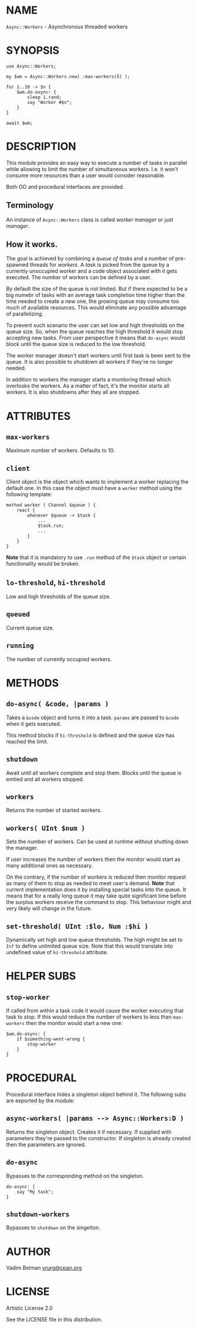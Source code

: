 NAME
====

`Async::Workers` - Asynchronous threaded workers

SYNOPSIS
========

    use Async::Workers;

    my $wm = Async::Workers.new( :max-workers(5) );

    for 1..10 -> $n {
        $wm.do-async: {
            sleep 1.rand;
            say "Worker #$n";
        }
    }

    await $wm;

DESCRIPTION
===========

This module provides an easy way to execute a number of tasks in parallel while allowing to limit the number of simultaneous workers. I.e. it won't consume more resources than a user would consider reasonable.

Both OO and procedural interfaces are provided.

Terminology
-----------

An instance of `Async::Workers` class is called *worker manager* or just *manager*.

How it works.
-------------

The goal is achieved by combining a *queue of tasks* and a number of pre-spawned threads for *workers*. A *task* is picked from the queue by a currently unoccupied worker and a code object associated with it gets executed. The number of workers can be defined by a user.

By default the size of the queue is not limited. But if there expected to be a big numebr of tasks with an average task completion time higher than the time needed to create a new one, the growing queue may consume too much of available resources. This would eliminate any possible advantage of parallelizing.

To prevent such scenario the user can set low and high thresholds on the queue size. So, when the queue reaches the high threshold it would stop accepting new tasks. From user perspective it means that `do-async` would block until the queue size is reduced to the low threshold.

The worker manager doesn't start workers until first task is been sent to the queue. It is also possible to shutdown all workers if they're no longer needed.

In addition to workers the manager starts a monitoring thread which overlooks the workers. As a matter of fact, it's the monitor starts all workers. It is also shutdowns after they all are stopped.

ATTRIBUTES
==========

`max-workers`
-------------

Maximum number of workers. Defaults to 10.

`client`
--------

Client object is the object which wants to implement a worker replacing the default one. In this case the object must have a `worker` method using the following template:

    method worker ( Channel $queue ) {
        react {
            whenever $queue -> $task {
                ...
                $task.run;
                ...
            }
        }
    }

**Note** that it is mandatory to use `.run` method of the `$task` object or certain functionality would be broken.

`lo-threshold`, `hi-threshold`
------------------------------

Low and high thresholds of the queue size.

`queued`
--------

Current queue size.

`running`
---------

The number of currently occupied workers.

METHODS
=======

`do-async( &code, |params )`
----------------------------

Takes a `&code` object and turns it into a task. `params` are passed to `&code` when it gets executed.

This method blocks if `hi-threshold` is defined and the queue size has reached the limit.

`shutdown`
----------

Await until all workers complete and stop them. Blocks until the queue is emtied and all workers stopped.

`workers`
---------

Returns the number of started workers.

`workers( UInt $num )`
----------------------

Sets the number of workers. Can be used at runtime without shutting down the manager.

If user increases the number of workers then the monitor would start as many additional ones as necessary.

On the contrary, if the number of workers is reduced then monitor request as many of them to stop as needed to meet user's demand. **Note** that current implementation does it by installing special tasks into the queue. It means that for a really long queue it may take quite significant time before the surplus workers receive the command to stop. This behaviour might and very likely will change in the future.

`set-threshold( UInt :$lo, Num :$hi )`
--------------------------------------

Dynamically set high and low queue thresholds. The high might be set to `Inf` to define unlimited queue size. Note that this would translate into undefined value of `hi-threshold` attribute.

HELPER SUBS
===========

`stop-worker`
-------------

If called from within a task code it would cause the worker executing that task to stop. If this would reduce the number of workers to less than `max-workers` then the monitor would start a new one:

    $wm.do-async: {
        if $something-went-wrong {
            stop-worker
        }
    }

PROCEDURAL
==========

Procedural interface hides a singleton object behind it. The following subs are exported by the module:

`async-workers( |params --> Async::Workers:D )`
-----------------------------------------------

Returns the singleton object. Creates it if necessary. If supplied with parameters they're passed to the constructor. If singleton is already created then the parameters are ignored.

`do-async`
----------

Bypasses to the corresponding method on the singleton.

    do-async: {
        say "My task";
    }

`shutdown-workers`
------------------

Bypasses to `shutdown` on the singelton.

AUTHOR
======

Vadim Belman <vrurg@cpan.org>

LICENSE
=======

Artistic License 2.0

See the LICENSE file in this distribution.

